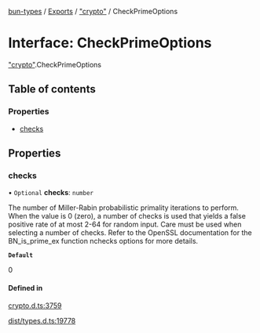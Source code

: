 [bun-types](../README.md) / [Exports](../modules.md) / ["crypto"](../modules/crypto_.md) / CheckPrimeOptions

# Interface: CheckPrimeOptions

["crypto"](../modules/crypto_.md).CheckPrimeOptions

## Table of contents

### Properties

- [checks](crypto_.CheckPrimeOptions.md#checks)

## Properties

### checks

• `Optional` **checks**: `number`

The number of Miller-Rabin probabilistic primality iterations to perform.
When the value is 0 (zero), a number of checks is used that yields a false positive rate of at most 2-64 for random input.
Care must be used when selecting a number of checks.
Refer to the OpenSSL documentation for the BN_is_prime_ex function nchecks options for more details.

**`Default`**

0

#### Defined in

[crypto.d.ts:3759](https://github.com/valgaze/bun-types/blob/5e53f27/crypto.d.ts#L3759)

[dist/types.d.ts:19778](https://github.com/valgaze/bun-types/blob/5e53f27/dist/types.d.ts#L19778)
